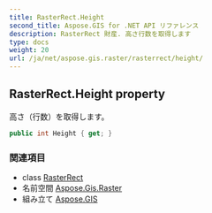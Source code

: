 ```yaml
---
title: RasterRect.Height
second_title: Aspose.GIS for .NET API リファレンス
description: RasterRect 財産. 高さ行数を取得します
type: docs
weight: 20
url: /ja/net/aspose.gis.raster/rasterrect/height/
---
```

## RasterRect.Height property

高さ（行数）を取得します。

```csharp
public int Height { get; }
```

### 関連項目

* class [RasterRect](../)
* 名前空間 [Aspose.Gis.Raster](../../rasterrect/)
* 組み立て [Aspose.GIS](../../../)


